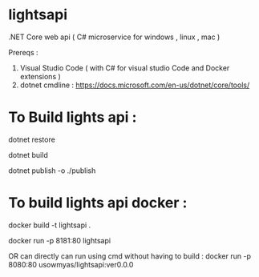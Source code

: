 # lightsapi

.NET Core web api ( C# microservice for windows , linux , mac )

Prereqs : 
1) Visual Studio Code ( with C# for visual studio Code and Docker extensions )
2) dotnet cmdline : https://docs.microsoft.com/en-us/dotnet/core/tools/ 

# To Build lights api : 

dotnet restore

dotnet build

dotnet publish -o ./publish

# To build lights api docker : 

docker build -t lightsapi .

docker run -p 8181:80 lightsapi 

OR can directly can run using cmd without having to build   : docker run -p 8080:80 usowmyas/lightsapi:ver0.0.0



